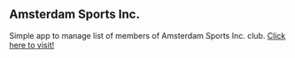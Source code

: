 ## Amsterdam Sports Inc.

Simple app to manage list of members of Amsterdam Sports Inc. club.
[Click here to visit!](https://sports-inc-ams.herokuapp.com)
